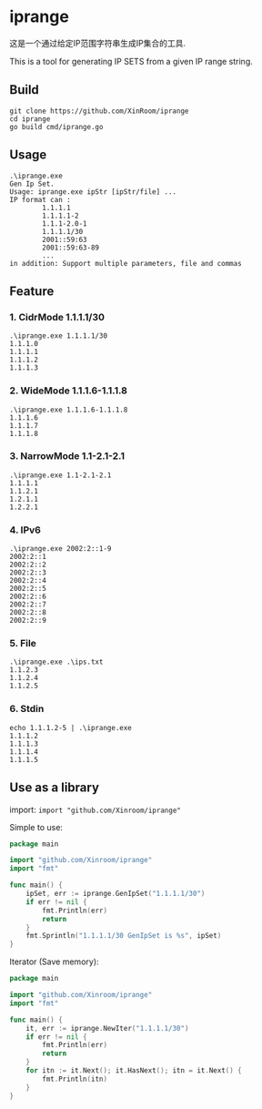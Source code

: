 # iprange

这是一个通过给定IP范围字符串生成IP集合的工具.

This is a tool for generating IP SETS from a given IP range string.

## Build

```
git clone https://github.com/XinRoom/iprange
cd iprange
go build cmd/iprange.go
```

## Usage

```
.\iprange.exe
Gen Ip Set.
Usage: iprange.exe ipStr [ipStr/file] ...
IP format can :
        1.1.1.1
        1.1.1.1-2
        1.1.1-2.0-1
        1.1.1.1/30
        2001::59:63
        2001::59:63-89
        ...
in addition: Support multiple parameters, file and commas
```

## Feature

### 1. CidrMode 1.1.1.1/30

```
.\iprange.exe 1.1.1.1/30     
1.1.1.0
1.1.1.1
1.1.1.2
1.1.1.3
```

### 2. WideMode 1.1.1.6-1.1.1.8

```
.\iprange.exe 1.1.1.6-1.1.1.8                  
1.1.1.6
1.1.1.7
1.1.1.8
```

### 3. NarrowMode 1.1-2.1-2.1

```
.\iprange.exe 1.1-2.1-2.1
1.1.1.1
1.1.2.1
1.2.1.1
1.2.2.1
```

### 4. IPv6

```
.\iprange.exe 2002:2::1-9
2002:2::1
2002:2::2
2002:2::3
2002:2::4
2002:2::5
2002:2::6
2002:2::7
2002:2::8
2002:2::9
```

### 5. File

```
.\iprange.exe .\ips.txt
1.1.2.3
1.1.2.4
1.1.2.5
```

### 6. Stdin

```
echo 1.1.1.2-5 | .\iprange.exe
1.1.1.2
1.1.1.3
1.1.1.4
1.1.1.5
```

## Use as a library

import: `import "github.com/Xinroom/iprange"`

Simple to use:

```go
package main

import "github.com/Xinroom/iprange"
import "fmt"

func main() {
	ipSet, err := iprange.GenIpSet("1.1.1.1/30")
	if err != nil {
		fmt.Println(err)
		return
	}
	fmt.Sprintln("1.1.1.1/30 GenIpSet is %s", ipSet)
}
```

Iterator (Save memory):

```go
package main

import "github.com/Xinroom/iprange"
import "fmt"

func main() {
	it, err := iprange.NewIter("1.1.1.1/30")
	if err != nil {
		fmt.Println(err)
		return
	}
	for itn := it.Next(); it.HasNext(); itn = it.Next() {
		fmt.Println(itn)
	}
}
```